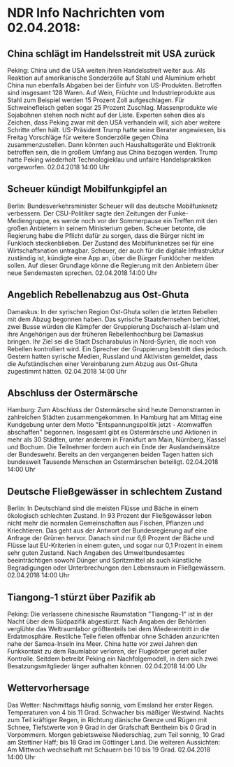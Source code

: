 # NDR Info Nachrichten vom 02.04.2018:


## China schlägt im Handelsstreit mit USA zurück
Peking: China und die USA weiten ihren Handelsstreit weiter aus. Als Reaktion auf amerikanische Sonderzölle auf Stahl und Aluminium erhebt China nun ebenfalls Abgaben bei der Einfuhr von US-Produkten. Betroffen sind insgesamt 128 Waren. Auf Wein, Früchte und Industrieprodukte aus Stahl zum Beispiel werden 15 Prozent Zoll aufgeschlagen. Für Schweinefleisch gelten sogar 25 Prozent Zuschlag. Massenprodukte wie Sojabohnen stehen noch nicht auf der Liste. Experten sehen dies als Zeichen, dass Peking zwar mit den USA verhandeln will, sich aber weitere Schritte offen hält. US-Präsident Trump hatte seine Berater angewiesen, bis Freitag Vorschläge für weitere Sonderzölle gegen China zusammenzustellen. Dann könnten auch Haushaltsgeräte und Elektronik betroffen sein, die in großem Umfang aus China bezogen werden. Trump hatte Peking wiederholt Technologieklau und unfaire Handelspraktiken vorgeworfen. 02.04.2018 14:00 Uhr 

## Scheuer kündigt Mobilfunkgipfel an
Berlin: Bundesverkehrsminister Scheuer will das deutsche Mobilfunknetz verbessern. Der CSU-Politiker sagte den Zeitungen der Funke-Mediengruppe, es werde noch vor der Sommerpause ein Treffen mit den großen Anbietern in seinem Ministerium geben. Scheuer betonte, die Regierung habe die Pflicht dafür zu sorgen, dass die Bürger nicht im Funkloch steckenblieben. Der Zustand des Mobilfunknetzes sei für eine Wirtschaftsnation untragbar. Scheuer, der auch für die digitale Infrastruktur zuständig ist, kündigte eine App an, über die Bürger Funklöcher melden sollen. Auf dieser Grundlage könne die Regierung mit den Anbietern über neue Sendemasten sprechen. 02.04.2018 14:00 Uhr 

## Angeblich Rebellenabzug aus Ost-Ghuta
Damaskus: In der syrischen Region Ost-Ghuta sollen die letzten Rebellen mit dem Abzug begonnen haben. Das syrische Staatsfernsehen berichtet, zwei Busse würden die Kämpfer der Gruppierung Dschaisch al-Islam und ihre Angehörigen aus der früheren Rebellenhochburg bei Damaskus bringen. Ihr Ziel sei die Stadt Dscharabulus in Nord-Syrien, die noch von Rebellen kontrolliert wird. Ein Sprecher der Gruppierung bestritt dies jedoch. Gestern hatten syrische Medien, Russland und Aktivisten gemeldet, dass die Aufständischen einer Vereinbarung zum Abzug aus Ost-Ghuta zugestimmt hätten. 02.04.2018 14:00 Uhr 

## Abschluss der Ostermärsche
Hamburg: Zum Abschluss der Ostermärsche sind heute Demonstranten in zahlreichen Städten zusammengekommen. In Hamburg hat am Mittag eine Kundgebung unter dem Motto "Entspannungspolitik jetzt - Atomwaffen abschaffen" begonnen. Insgesamt gibt es Ostermärsche und Aktionen in mehr als 30 Städten, unter anderem in Frankfurt am Main, Nürnberg, Kassel und Bochum. Die Teilnehmer fordern auch ein Ende der Auslandseinsätze der Bundeswehr. Bereits an den vergangenen beiden Tagen hatten sich bundesweit Tausende Menschen an Ostermärschen beteiligt. 02.04.2018 14:00 Uhr 

## Deutsche Fließgewässer in schlechtem Zustand
Berlin: In Deutschland sind die meisten Flüsse und Bäche in einem ökologisch schlechten Zustand. In 93 Prozent der Fließgewässer leben nicht mehr die normalen Gemeinschaften aus Fischen, Pflanzen und Kriechtieren. Das geht aus der Antwort der Bundesregierung auf eine Anfrage der Grünen hervor. Danach sind nur 6,6 Prozent der Bäche und Flüsse laut EU-Kriterien in einem guten, und sogar nur 0,1 Prozent in einem sehr guten Zustand. Nach Angaben des Umweltbundesamtes beeinträchtigen sowohl Dünger und Spritzmittel als auch künstliche Begradigungen oder Unterbrechungen den Lebensraum in Fließgewässern. 02.04.2018 14:00 Uhr 

## Tiangong-1 stürzt über Pazifik ab
Peking: Die verlassene chinesische Raumstation "Tiangong-1" ist in der Nacht über dem Südpazifik abgestürzt. Nach Angaben der Behörden verglühte das Weltraumlabor größtenteils bei dem Wiedereintritt in die Erdatmosphäre. Restliche Teile fielen offenbar ohne Schäden anzurichten nahe der Samoa-Inseln ins Meer. China hatte vor zwei Jahren den Funkkontakt zu dem Raumlabor verloren, der Flugkörper geriet außer Kontrolle. Seitdem betreibt Peking ein Nachfolgemodell, in dem sich zwei Besatzungsmitglieder länger aufhalten können. 02.04.2018 14:00 Uhr 

## Wettervorhersage
Das Wetter:
Nachmittags häufig sonnig, vom Emsland her erster Regen. Temperaturen von 4  bis 11 Grad. Schwacher bis mäßiger Westwind. Nachts zum Teil kräftiger Regen, in Richtung dänische Grenze und Rügen mit Schnee, Tiefstwerte von 9 Grad in der Grafschaft Bentheim bis 0 Grad in Vorpommern. Morgen gebietsweise Niederschlag, zum Teil sonnig, 10 Grad am Stettiner Haff; bis 18 Grad im Göttinger Land. Die weiteren Aussichten: Am Mittwoch wechselhaft mit Schauern bei 10 bis 19 Grad. 02.04.2018 14:00 Uhr 
